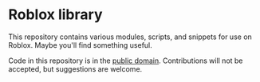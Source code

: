 # Roblox library
This repository contains various modules, scripts, and snippets for use on
Roblox. Maybe you'll find something useful.

Code in this repository is in the [public domain](UNLICENSE). Contributions will
not be accepted, but suggestions are welcome.
